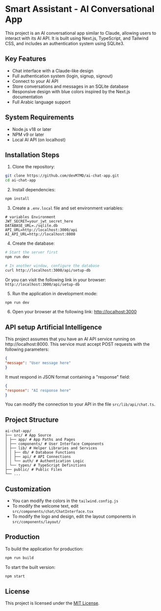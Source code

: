 # Smart Assistant - AI Conversational App

This project is an AI conversational app similar to Claude, allowing users to interact with its AI API. It is built using Next.js, TypeScript, and Tailwind CSS, and includes an authentication system using SQLite3.

## Key Features

- Chat interface with a Claude-like design
- Full authentication system (login, signup, signout)
- Connect to your AI API
- Store conversations and messages in an SQLite database
- Responsive design with blue colors inspired by the Next.js documentation
- Full Arabic language support

## System Requirements

- Node.js v18 or later
- NPM v9 or later
- Local AI API (on localhost)

## Installation Steps

1. Clone the repository:

```bash
git clone https://github.com/devM7MD/ai-chat-app.git
cd ai-chat-app
```

2. Install dependencies:

```bash
npm install
```

3. Create a `.env.local` file and set environment variables:

```
# variables Environment
JWT_SECRET=your_jwt_secret_here
DATABASE_URL=./sqlite.db
API_URL=http://localhost:3000/api
AI_API_URL=http://localhost:8000
```

4. Create the database:

```bash
# Start the server first
npm run dev

# In another window, configure the database
curl http://localhost:3000/api/setup-db
```

Or you can visit the following link in your browser:
`http://localhost:3000/api/setup-db`

5. Run the application in development mode:

```bash
npm run dev
```

6. Open your browser at the following link: [http://localhost:3000](http://localhost:3000)

## API setup Artificial Intelligence

This project assumes that you have an AI API service running on http://localhost:8000. This service must accept POST requests with the following parameters:

```json
{
"message": "User message here"
}
```

It must respond in JSON format containing a "response" field:

```json
{
"response": "AI response here"
}
```

You can modify the connection to your API in the file `src/lib/api/chat.ts`.

## Project Structure

```
ai-chat-app/
├── src/ # App Source
│ ├── app/ # App Paths and Pages
│ ├── components/ # User Interface Components
│ ├── lib/ # Helper Libraries and Services
│ │ ├── db/ # Database Functions
│ │ ├── api/ # API Connections
│ │ └── auth/ # Authentication Logic
│ └── types/ # TypeScript Definitions
├── public/ # Public Files
└── ...
```

## Customization

- You can modify the colors in the `tailwind.config.js`
- To modify the welcome text, edit `src/components/chat/ChatInterface.tsx`
- To modify the logo and design, edit the layout components in `src/components/layout/`

## Production

To build the application for production:

```bash
npm run build
```

To start the built version:

```bash
npm start
```

## License

This project is licensed under the [MIT License](LICENSE).
